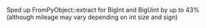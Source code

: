 Sped up FromPyObject::extract for BigInt and BigUint by up to 43% (although mileage may vary depending on int size and sign)
